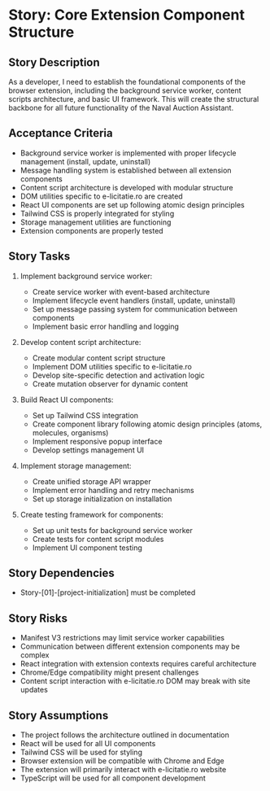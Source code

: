 # Story: Core Extension Component Structure

## Story Description

As a developer, I need to establish the foundational components of the browser extension, including the background service worker, content scripts architecture, and basic UI framework. This will create the structural backbone for all future functionality of the Naval Auction Assistant.

## Acceptance Criteria

- Background service worker is implemented with proper lifecycle management (install, update, uninstall)
- Message handling system is established between all extension components
- Content script architecture is developed with modular structure
- DOM utilities specific to e-licitatie.ro are created
- React UI components are set up following atomic design principles
- Tailwind CSS is properly integrated for styling
- Storage management utilities are functioning
- Extension components are properly tested

## Story Tasks

1. Implement background service worker:

   - Create service worker with event-based architecture
   - Implement lifecycle event handlers (install, update, uninstall)
   - Set up message passing system for communication between components
   - Implement basic error handling and logging

2. Develop content script architecture:

   - Create modular content script structure
   - Implement DOM utilities specific to e-licitatie.ro
   - Develop site-specific detection and activation logic
   - Create mutation observer for dynamic content

3. Build React UI components:

   - Set up Tailwind CSS integration
   - Create component library following atomic design principles (atoms, molecules, organisms)
   - Implement responsive popup interface
   - Develop settings management UI

4. Implement storage management:

   - Create unified storage API wrapper
   - Implement error handling and retry mechanisms
   - Set up storage initialization on installation

5. Create testing framework for components:
   - Set up unit tests for background service worker
   - Create tests for content script modules
   - Implement UI component testing

## Story Dependencies

- Story-[01]-[project-initialization] must be completed

## Story Risks

- Manifest V3 restrictions may limit service worker capabilities
- Communication between different extension components may be complex
- React integration with extension contexts requires careful architecture
- Chrome/Edge compatibility might present challenges
- Content script interaction with e-licitatie.ro DOM may break with site updates

## Story Assumptions

- The project follows the architecture outlined in documentation
- React will be used for all UI components
- Tailwind CSS will be used for styling
- Browser extension will be compatible with Chrome and Edge
- The extension will primarily interact with e-licitatie.ro website
- TypeScript will be used for all component development
